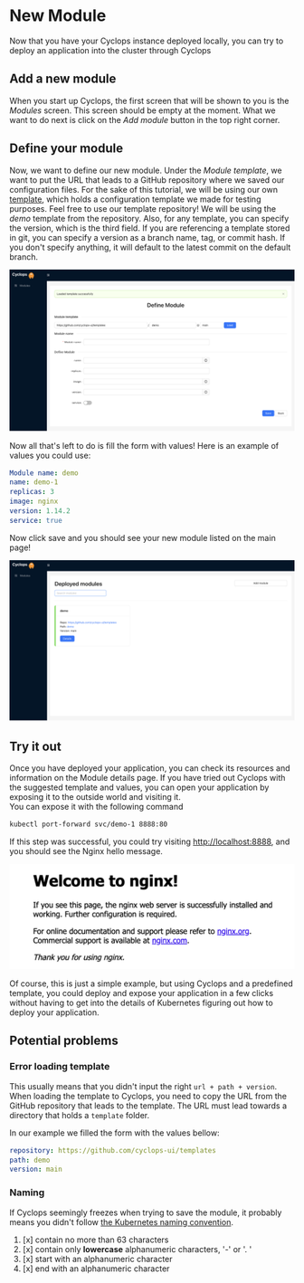 # New Module

Now that you have your Cyclops instance deployed locally, you can try to deploy an application into the cluster through
Cyclops

## Add a new module

When you start up Cyclops, the first screen that will be shown to you is the _Modules_ screen. This screen should be
empty at the moment. What we want to do next is click on the _Add module_ button in the top right corner.

## Define your module

Now, we want to define our new module. Under the _Module template_, we want to put the URL that leads to a GitHub
repository where we saved our configuration files. For the sake of this tutorial, we will be using our own
[template](https://github.com/cyclops-ui/templates), which holds a configuration template we made for testing purposes.
Feel free to use our template repository! We will be using the _demo_ template from the repository. Also, for any
template, you can specify the version, which is the third field. If you are referencing a template stored in git, you can
specify a version as a branch name, tag, or commit hash. If you don't specify anything, it will default to the latest
commit on the default branch.

![Successfully loaded template](../../../static/img/demo/template_load_success.png?raw=true "Successfully loaded template")

Now all that's left to do is fill the form with values!
Here is an example of values you could use:

```yaml
Module name: demo
name: demo-1
replicas: 3
image: nginx
version: 1.14.2
service: true
```

Now click save and you should see your new module listed on the main page!

![Listed Module](../../../static/img/demo/module_listed.png?raw=true "Listed Module")

## Try it out

Once you have deployed your application, you can check its resources and information on the Module details page. If you
have tried out Cyclops with the suggested template and values, you can open your application by exposing it to the
outside world and visiting it.  
You can expose it with the following command

```bash
kubectl port-forward svc/demo-1 8888:80
```

If this step was successful, you could try visiting [http://localhost:8888](http://localhost:8888), and you should see the Nginx hello message.

![Welcome to Nginx](../../../static/img/demo/nginx_hello.png?raw=true "Listed Module")

Of course, this is just a simple example, but using Cyclops and a predefined template, you could deploy and expose your
application in a few clicks without having to get into the details of Kubernetes figuring out how to deploy your
application.

## Potential problems

### Error loading template

This usually means that you didn't input the right `url + path + version`. When loading the template to Cyclops, you
need to copy the URL from the GitHub repository that leads to the template. The URL must lead towards a directory that
holds a `template` folder.

In our example we filled the form with the values bellow:

```yaml
repository: https://github.com/cyclops-ui/templates
path: demo
version: main
```

### Naming

If Cyclops seemingly freezes when trying to save the module, it probably means you didn't follow [the Kubernetes naming
convention](https://kubernetes.io/docs/concepts/overview/working-with-objects/names/).

1. [x] contain no more than 63 characters
2. [x] contain only **lowercase** alphanumeric characters, '-' or '. '
3. [x] start with an alphanumeric character
4. [x] end with an alphanumeric character
